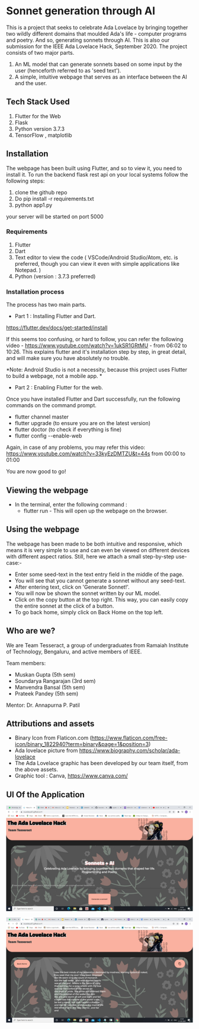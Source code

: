 # Sonnet generation through AI

This is a project that seeks to celebrate Ada Lovelace by bringing together two wildly different domains that moulded Ada's life - computer programs and poetry. And so, generating sonnets through AI. This is also our submission for the IEEE Ada Lovelace Hack, September 2020. 
The project consists of two major parts.
1. An ML model that can generate sonnets based on some input by the user (henceforth referred to as 'seed text').
2. A simple, intuitive webpage that serves as an interface between the AI and the user.

## Tech Stack Used

1. Flutter for the Web
2. Flask
3. Python version 3.7.3
4. TensorFlow , matplotlib 

## Installation

The webpage has been built using Flutter, and so to view it, you need to install it.
To run the backend flask rest api on your local systems follow the following steps:
1. clone the github repo
2. Do pip install -r requirements.txt
3. python app1.py

your server will be started on port 5000

### Requirements
1. Flutter
2. Dart
3. Text editor to view the code ( VSCode/Android Studio/Atom, etc. is preferred, though you can view it even with simple applications like Notepad. )
4. Python (version : 3.7.3 preferred)


### Installation process
 The process has two main parts.

- Part 1 : Installing Flutter and Dart.

https://flutter.dev/docs/get-started/install

If this seems too confusing, or hard to follow, you can refer the following video -
https://www.youtube.com/watch?v=1ukSR1GRtMU - from 06:02 to 10:26.
This explains flutter and it's installation step by step, in great detail, and will make sure you have absolutely no trouble.

*Note: Android Studio is not a necessity, because this project uses Flutter to build a webpage, not a mobile app. *

- Part 2 : Enabling Flutter for the web.

Once you have installed Flutter and Dart successfully, run the following commands on the command prompt.
  - flutter channel master
  - flutter upgrade (to ensure you are on the latest version)
  - flutter doctor (to check if everything is fine)
  - flutter config --enable-web
  
  Again, in case of any problems, you may refer this video: https://www.youtube.com/watch?v=33kyEzDMTZU&t=44s from 00:00 to 01:00
  
 You are now good to go! 
 
## Viewing the webpage

- In the terminal, enter the following command : 
  - flutter run -
This will open up the webpage on the browser.

## Using the webpage

The webpage has been made to be both intuitive and responsive, which means it is very simple to use and can even be viewed on different devices with different aspect ratios.
Still, here we attach a small step-by-step use-case:-
- Enter some seed-text in the text entry field in the middle of the page.
- You will see that you cannot generate a sonnet without any seed-text.
- After entering text, click on 'Generate Sonnet!'.
- You will now be shown the sonnet written by our ML model.
- Click on the copy button at the top right. This way, you can easily copy the entire sonnet at the click of a button. 
- To go back home, simply click on Back Home on the top left.


## Who are we?

We are Team Tesseract, a group of undergraduates from Ramaiah Institute of Technology, Bengaluru, and active members of IEEE. 

Team members: 
- Muskan Gupta (5th sem)
- Soundarya Rangarajan (3rd sem)
- Manvendra Bansal (5th sem)
- Prateek Pandey (5th sem)

Mentor:  Dr. Annapurna P. Patil

## Attributions and assets

- Binary Icon from Flaticon.com (https://www.flaticon.com/free-icon/binary_1822940?term=binary&page=1&position=3)
- Ada lovelace picture from https://www.biography.com/scholar/ada-lovelace
- The Ada Lovelace graphic has been developed by our team itself, from the above assets.
- Graphic tool : Canva, https://www.canva.com/

## UI Of the Application

![](images/frontend1.jpeg)

![](images/frontend.jpeg)

